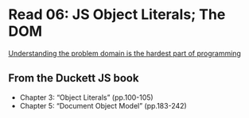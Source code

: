 # Read 06: JS Object Literals; The DOM

[Understanding the problem domain is the hardest part of programming](http://simpleprogrammer.com/2013/07/15/understanding-the-problem-domain-is-the-hardest-part-of-programming)



## From the Duckett JS book

- Chapter 3: “Object Literals” (pp.100-105)
- Chapter 5: “Document Object Model” (pp.183-242)